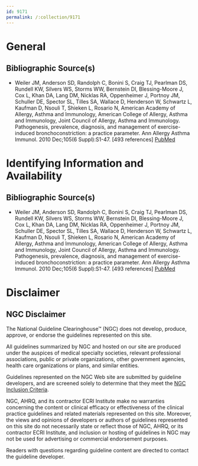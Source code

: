 ```yaml
---
id: 9171
permalink: /:collection/9171
---
```


# General

## Bibliographic Source(s)

- Weiler JM, Anderson SD, Randolph C, Bonini S, Craig TJ, Pearlman DS, Rundell KW, Silvers WS, Storms WW, Bernstein DI, Blessing-Moore J, Cox L, Khan DA, Lang DM, Nicklas RA, Oppenheimer J, Portnoy JM, Schuller DE, Spector SL, Tilles SA, Wallace D, Henderson W, Schwartz L, Kaufman D, Nsouli T, Shieken L, Rosario N, American Academy of Allergy, Asthma and Immunology, American College of Allergy, Asthma and Immunology, Joint Council of Allergy, Asthma and Immunology. Pathogenesis, prevalence, diagnosis, and management of exercise-induced bronchoconstriction: a practice parameter. Ann Allergy Asthma Immunol. 2010 Dec;105(6 Suppl):S1-47. [493 references] [ PubMed ](http://www.ncbi.nlm.nih.gov/entrez/query.fcgi?cmd=Retrieve&db=pubmed&dopt=Abstract&list_uids=21167465)

# Identifying Information and Availability

## Bibliographic Source(s)

- Weiler JM, Anderson SD, Randolph C, Bonini S, Craig TJ, Pearlman DS, Rundell KW, Silvers WS, Storms WW, Bernstein DI, Blessing-Moore J, Cox L, Khan DA, Lang DM, Nicklas RA, Oppenheimer J, Portnoy JM, Schuller DE, Spector SL, Tilles SA, Wallace D, Henderson W, Schwartz L, Kaufman D, Nsouli T, Shieken L, Rosario N, American Academy of Allergy, Asthma and Immunology, American College of Allergy, Asthma and Immunology, Joint Council of Allergy, Asthma and Immunology. Pathogenesis, prevalence, diagnosis, and management of exercise-induced bronchoconstriction: a practice parameter. Ann Allergy Asthma Immunol. 2010 Dec;105(6 Suppl):S1-47. [493 references] [ PubMed ](http://www.ncbi.nlm.nih.gov/entrez/query.fcgi?cmd=Retrieve&db=pubmed&dopt=Abstract&list_uids=21167465)

# Disclaimer

## NGC Disclaimer

The National Guideline Clearinghouse™ (NGC) does not develop, produce, approve, or endorse the guidelines represented on this site.

All guidelines summarized by NGC and hosted on our site are produced under the auspices of medical specialty societies, relevant professional associations, public or private organizations, other government agencies, health care organizations or plans, and similar entities.

Guidelines represented on the NGC Web site are submitted by guideline developers, and are screened solely to determine that they meet the [NGC Inclusion Criteria](/help-and-about/summaries/inclusion-criteria).

NGC, AHRQ, and its contractor ECRI Institute make no warranties concerning the content or clinical efficacy or effectiveness of the clinical practice guidelines and related materials represented on this site. Moreover, the views and opinions of developers or authors of guidelines represented on this site do not necessarily state or reflect those of NGC, AHRQ, or its contractor ECRI Institute, and inclusion or hosting of guidelines in NGC may not be used for advertising or commercial endorsement purposes.

Readers with questions regarding guideline content are directed to contact the guideline developer.

